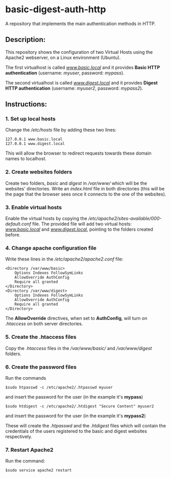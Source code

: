 # basic-digest-auth-http
A repository that implements the main authentication methods in HTTP.

## Description:
This repository shows the configuration of two Virtual Hosts using the Apache2 webserver, on a Linux environment (Ubuntu).

The first virtualhost is called *www.basic.local* and it provides **Basic HTTP authentication** (username: *myuser*, password: *mypass*). 

The second virtualhost is called *www.digest.local* and it provides **Digest HTTP authentication** (username: *myuser2*, password: *mypass2*). 

## Instructions:

### **1. Set up local hosts**

Change the */etc/hosts* file by adding these two lines:

    127.0.0.1 www.basic.local
    127.0.0.1 www.digest.local

This will allow the browser to redirect requests towards these domain names to localhost.

### **2. Create websites folders**
Create two folders, *basic* and *digest* in */var/www/* which will be the websites' directories. Write an *index.html* file in both directories (this will be the page that the browser sees once it connects to the one of the websites).

### **3. Enable virtual hosts**
Enable the virtual hosts by copying the */etc/apache2/sites-available/000-default.conf* file. The provided file will add two virtual hosts: *www.basic.local* and *www.digest.local*, pointing to the folders created before.

### **4. Change apache configuration file**
Write these lines in the */etc/apache2/apache2.conf* file:
    
    <Directory /var/www/basic>
        Options Indexes FollowSymLinks
        AllowOverride AuthConfig
        Require all granted
    </Directory>
    <Directory /var/www/digest>
        Options Indexes FollowSymLinks
        AllowOverride AuthConfig
        Require all granted
    </Directory> 
The **AllowOverride** directives, when set to **AuthConfig**,  will turn on *.htaccess* on both server directories.

### **5. Create the .htaccess files**
Copy the *.htaccess* files in the */var/www/basic/* and */var/www/digest* folders.

### **6. Create the password files**
Run the commands

    $sudo htpasswd -c /etc/apache2/.htpasswd myuser
and insert the password for the user (in the example it's **mypass**)

    $sudo htdigest -c /etc/apache2/.htdigest "Secure Content" myuser2
and insert the password for the user (in the example it's **mypass2**)

These will create the *.htpasswd* and the *.htdigest* files which will contain the credentials of the users registered to the basic and digest websites respectively.

### **7. Restart Apache2**
Run the command:

    $sudo service apache2 restart
